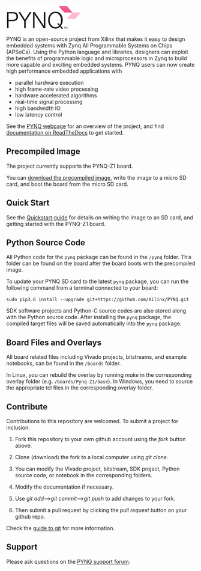 ![alt tag](./logo.png)

PYNQ is an open-source project from Xilinx that makes it easy to design embedded systems with Zynq All Programmable Systems on Chips (APSoCs). Using the Python language and libraries, designers can exploit the benefits of programmable logic and microprocessors in Zynq to build more capable and exciting embedded systems.
PYNQ users can now create high performance embedded applications with
-	parallel hardware execution
-	high frame-rate video processing
-	hardware accelerated algorithms
-	real-time signal processing
-	high bandwidth IO
-	low latency control

See the <a href="http://www.pynq.io/" target="_blank">PYNQ webpage</a> for an overview of the project, and find <a href="http://pynq.readthedocs.io" target="_blank">documentation on ReadTheDocs</a> to get started. 

## Precompiled Image

The project currently supports the PYNQ-Z1 board. 

You can <a href="https://files.digilent.com/Products/PYNQ/pynq_z1_v2.1.img.zip" target="_blank">download the precompiled image</a>, write the image to a micro SD card, and boot the board from the micro SD card. 

## Quick Start

See the <a href="http://pynq.readthedocs.io/en/latest/getting_started.html" target="_blank">Quickstart guide</a> for details on writing the image to an SD card, and getting started with the PYNQ-Z1 board.

## Python Source Code

All Python code for the `pynq` package can be found in the `/pynq` folder. This folder can be found on the board after the board boots with the precompiled image.

To update your PYNQ SD card to the latest ``pynq`` package, you can run the following command from a terminal connected to your board:

```console
sudo pip3.6 install --upgrade git+https://github.com/Xilinx/PYNQ.git
```

SDK software projects and Python-C source codes are also stored along with the Python source code. After installing the `pynq` package, the compiled target files will be saved automatically into the `pynq` package.

## Board Files and Overlays

All board related files including Vivado projects, bitstreams, and example notebooks, can be found in the `/boards` folder.

In Linux, you can rebuild the overlay by running *make* in the corresponding overlay folder (e.g. `/boards/Pynq-Z1/base`). In Windows, you need to source the appropriate tcl files in the corresponding overlay folder.

## Contribute

Contributions to this repository are welcomed. To submit a project for inclusion:

1. Fork this repository to your own github account using the *fork* button above.

2. Clone (download) the fork to a local computer using *git clone*.

3. You can modify the Vivado project, bitstream, SDK project, Python source code, or notebook in the corresponding folders.

4. Modify the documentation if necessary.

5. Use *git add*-->*git commit*-->*git push* to add changes to your fork.

6. Then submit a pull request by clicking the *pull request* button on your github repo.

Check the <a href="http://git.huit.harvard.edu/guide/" target="_blank">guide to git</a> for more information.

## Support

Please ask questions on the <a href="https://groups.google.com/forum/#!forum/pynq_project" target="_blank">PYNQ support forum</a>.
